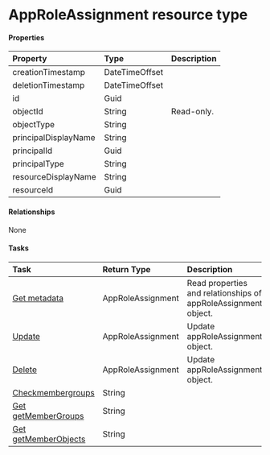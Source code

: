 # AppRoleAssignment resource type



#### Properties
| Property	   | Type	|Description|
|:---------------|:--------|:----------|
|creationTimestamp|DateTimeOffset||
|deletionTimestamp|DateTimeOffset||
|id|Guid||
|objectId|String| Read-only.|
|objectType|String||
|principalDisplayName|String||
|principalId|Guid||
|principalType|String||
|resourceDisplayName|String||
|resourceId|Guid||

#### Relationships
None


#### Tasks

| Task		   | Return Type	|Description|
|:---------------|:--------|:----------|
|[Get metadata](../api/approleassignment_get.md) | AppRoleAssignment |Read properties and relationships of appRoleAssignment object.|
|[Update](../api/approleassignment_update.md) | AppRoleAssignment	|Update appRoleAssignment object. |
|[Delete](../api/approleassignment_delete.md) | AppRoleAssignment	|Update appRoleAssignment object. |
|[Checkmembergroups](../api/approleassignment_checkmembergroups.md)|String||
|[Get getMemberGroups](../api/approleassignment_getmembergroups.md)|String||
|[Get getMemberObjects](../api/approleassignment_getmemberobjects.md)|String||
